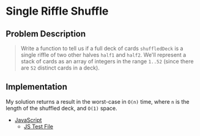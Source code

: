 # Single Riffle Shuffle

## Problem Description

> Write a function to tell us if a full deck of cards `shuffledDeck` is a single riffle of two other halves `half1` and `half2`.
> We'll represent a stack of cards as an array of integers in the range `1..52` (since there are `52` distinct cards in a deck).

## Implementation

My solution returns a result in the worst-case in `O(n)` time, where `n` is the length of the shuffled deck, and `O(1)` space.

- [JavaScript](./solution.js)
  - [JS Test File](./checkSolution.test.js)
